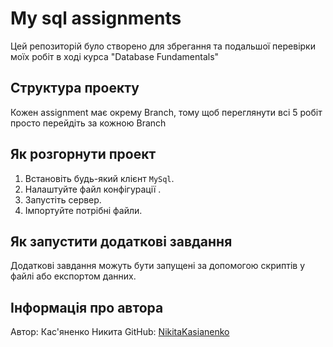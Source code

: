 # My sql assignments

Цей репозиторій було створено для збрегання та подальшої перевірки моїх робіт в ході курса "Database Fundamentals"

## Структура проекту

Кожен assignment має окрему Branch, тому щоб переглянути всі 5 робіт просто перейдіть за кожною Branch

## Як розгорнути проект

1. Встановіть будь-який клієнт `MySql`.
2. Налаштуйте файл конфігурації .
3. Запустіть сервер.
4. Імпортуйте потрібні файли.

## Як запустити додаткові завдання

Додаткові завдання можуть бути запущені за допомогою скриптів у файлі або експортом данних.

## Інформація про автора

Автор: Кас'яненко Никита
GitHub: [NikitaKasianenko](https://github.com/NikitaKasianenko)
